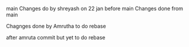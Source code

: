 main
Changes do by shreyash on 22 jan before main
Changes done from main

Chagnges done by Amrutha to do rebase

after amruta commit but yet to do rebase
